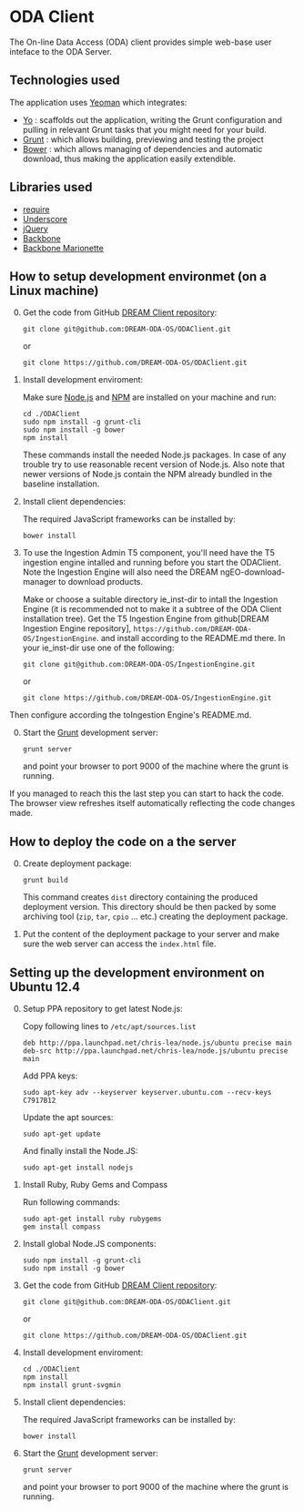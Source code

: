 # ODA Client

The On-line Data Access (ODA) client provides simple web-base user inteface to the ODA Server.

## Technologies used

The application uses [Yeoman](http://yeoman.io/) which integrates:

* [Yo](https://github.com/yeoman/yo) : scaffolds out the application, writing the Grunt configuration and pulling in relevant Grunt tasks that you might need for your build.
* [Grunt](http://gruntjs.com/) : which allows building, previewing and testing the project
* [Bower](http://bower.io/) : which allows managing of dependencies and automatic download, thus making the application easily extendible.

## Libraries used

* [require](http://requirejs.org/)
* [Underscore](http://underscorejs.org/)
* [jQuery](http://jquery.com/)
* [Backbone](http://backbonejs.org/)
* [Backbone Marionette](http://marionettejs.com/)

## How to setup development environmet (on a Linux machine)

0.  Get the code from GitHub [DREAM Client repository](https://github.com/DREAM-ODA-OS/ODAClient):

    ```
    git clone git@github.com:DREAM-ODA-OS/ODAClient.git
    ```

    or

    ```
    git clone https://github.com/DREAM-ODA-OS/ODAClient.git
    ```

0.  Install development enviroment:

    Make sure [Node.js](http://nodejs.org) and [NPM](https://npmjs.org) are installed
    on your machine and run:

    ```
    cd ./ODAClient
    sudo npm install -g grunt-cli
    sudo npm install -g bower 
    npm install 
    ```

    These commands install the needed Node.js packages. In case of any trouble try to use 
    reasonable recent version of Node.js. Also note that newer versions of Node.js contain 
    the NPM already bundled in the baseline installation. 

0.  Install client dependencies:  

    The required JavaScript frameworks can be installed by: 

    ```
    bower install
    ```
0.  To use the Ingestion Admin T5 component, you'll need have the T5 ingestion engine
    intalled and running before you start the ODAClient. Note the Ingestion Engine will
    also need the DREAM ngEO-download-manager to download products.

    Make or choose a suitable directory ie_inst-dir to intall the Ingestion Engine (it is
    recommended not to make it a subtree of the ODA Client installation tree).
    Get the T5 Ingestion Engine from github[DREAM Ingestion Engine repository],
    `https://github.com/DREAM-ODA-OS/IngestionEngine`.
    and install according to the README.md there.  In your ie_inst-dir use one of the following:

    ```
    git clone git@github.com:DREAM-ODA-OS/IngestionEngine.git
    ```

    or

    ```
    git clone https://github.com/DREAM-ODA-OS/IngestionEngine.git
    ```
    
   Then configure according the toIngestion Engine's  README.md.

0.  Start the [Grunt](http://gruntjs.com/) development server:

    ```
    grunt server 
    ```

    and point your browser to port 9000 of the machine where the grunt is running.  

If you managed to reach this the last step you can start to hack the code. 
The browser view refreshes itself automatically reflecting the code changes made. 


## How to deploy the code on a the server 

0.  Create deployment package: 

    ```
    grunt build
    ```

    This command creates `dist` directory containing the produced deployment 
    version. This directory should be then packed by some archiving tool (`zip`, `tar`, `cpio` ... etc.)
    creating the deployment package.

0.  Put the content of the deployment package to your server and make sure
    the web server can access the `index.html` file. 

## Setting up the development environment on Ubuntu 12.4 

0.  Setup PPA repository to get latest Node.js: 

    Copy following lines to `/etc/apt/sources.list` 

    ```
    deb http://ppa.launchpad.net/chris-lea/node.js/ubuntu precise main 
    deb-src http://ppa.launchpad.net/chris-lea/node.js/ubuntu precise main 
    ```

    Add PPA keys: 

    ```
    sudo apt-key adv --keyserver keyserver.ubuntu.com --recv-keys C7917B12
    ```

    Update the apt sources: 

    ```
    sudo apt-get update 
    ```

    And finally install the Node.JS:

    ```
    sudo apt-get install nodejs
    ```

0.  Install Ruby, Ruby Gems and Compass 

    Run following commands: 

    ```
    sudo apt-get install ruby rubygems
    gem install compass
    ```

0.  Install global Node.JS components: 

    ```
    sudo npm install -g grunt-cli
    sudo npm install -g bower 
    ```

0.  Get the code from GitHub [DREAM Client repository](https://github.com/DREAM-ODA-OS/ODAClient):

    ```
    git clone git@github.com:DREAM-ODA-OS/ODAClient.git
    ```

    or

    ```
    git clone https://github.com/DREAM-ODA-OS/ODAClient.git
    ```

0.  Install development enviroment:

    ```
    cd ./ODAClient
    npm install 
    npm install grunt-svgmin
    ```
    
0.  Install client dependencies:  

    The required JavaScript frameworks can be installed by: 

    ```
    bower install
    ```

0.  Start the [Grunt](http://gruntjs.com/) development server:

    ```
    grunt server 
    ```

    and point your browser to port 9000 of the machine where the grunt is running.  
